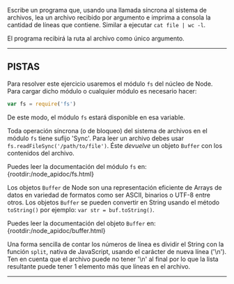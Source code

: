 Escribe un programa que, usando una llamada síncrona al sistema de archivos, lea un archivo recibido por argumento e imprima a consola la cantidad de líneas que contiene. Similar a ejecutar `cat file | wc -l`.

El programa recibirá la ruta al archivo como único argumento.

----------------------------------------------------------------------
## PISTAS

Para resolver este ejercicio usaremos el módulo `fs` del núcleo de Node. Para cargar dicho módulo o cualquier módulo es necesario hacer:

```js
var fs = require('fs')
```

De este modo, el módulo `fs` estará disponible en esa variable.

Toda operación síncrona (o de bloqueo) del sistema de archivos en el módulo `fs` tiene sufijo 'Sync'. Para leer un archivo debes usar `fs.readFileSync('/path/to/file')`. Éste *devuelve* un objeto `Buffer` con los contenidos del archivo.

Puedes leer la documentación del módulo `fs` en:
  {rootdir:/node_apidoc/fs.html}

Los objetos `Buffer` de Node son una representación eficiente de Arrays de datos en variedad de formatos como ser ASCII, binarios o UTF-8 entre otros. Los objetos `Buffer` se pueden convertir en String usando el método `toString()` por ejemplo: `var str = buf.toString()`.

Puedes leer la documentación del objeto `Buffer` en:
  {rootdir:/node_apidoc/buffer.html}

Una forma sencilla de contar los números de línea es dividir el String con la función `split`, nativa de JavaScript, usando el carácter de nueva línea ('\n'). Ten en cuenta que el archivo puede no tener '\n' al final por lo que la lista resultante puede tener 1 elemento más que líneas en el archivo.

----------------------------------------------------------------------